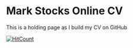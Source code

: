 # Mark Stocks Online CV
This is a holding page as I build my CV on GitHub

[![HitCount](https://hits.dwyl.com/MarkStocksUK/White_Wine_Analysis.svg?style=flat&show=unique)](http://hits.dwyl.com/MarkStocksUK/White_Wine_Analysis)
